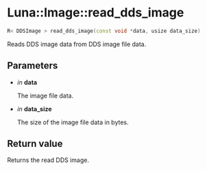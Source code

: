 # Luna::Image::read_dds_image

```c++
R< DDSImage > read_dds_image(const void *data, usize data_size)
```

Reads DDS image data from DDS image file data. 



## Parameters
* *in* **data**

    The image file data. 

* *in* **data_size**

    The size of the image file data in bytes. 

## Return value
Returns the read DDS image. 

